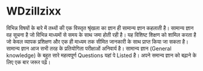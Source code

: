 # WDzillzixx
विभिन्न विषयों के बारे में तथ्यों की एक विस्तृत श्रृंखला का ज्ञान ही सामान्य ज्ञान कहलाती है। सामान्य ज्ञान वह सूचना है जो विभिन्न माध्यमों से समय के साथ जमा होती रही है। यह विशिष्ट शिक्षण को शामिल करता है जो केवल व्यापक प्रशिक्षण और एक ही माध्यम तक सीमित जानकारी के साथ प्राप्त किया जा सकता है। सामान्य ज्ञान आज सभी तरह के प्रतियोगिता परीक्षाओं अनिवार्य है। सामान्य ज्ञान (General knowledge) के बहुत सारे महत्वपूर्ण Questions यहां पे Listed है। अपने समान्य ज्ञान को बढ़ाने के लिए एक बार जरूर पढ़े।

